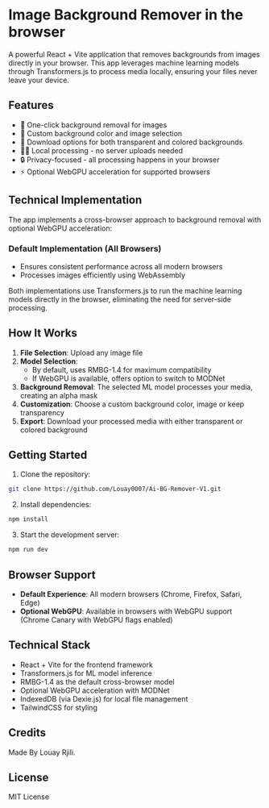 # Image Background Remover in the browser 

A powerful React + Vite application that removes backgrounds from images directly in your browser. This app leverages machine learning models through Transformers.js to process media locally, ensuring your files never leave your device.

## Features

- 🎯 One-click background removal for images
- 🎨 Custom background color and image selection
- 💾 Download options for both transparent and colored backgrounds
- 🏃‍♂️ Local processing - no server uploads needed
- 🔒 Privacy-focused - all processing happens in your browser
- ⚡ Optional WebGPU acceleration for supported browsers

## Technical Implementation

The app implements a cross-browser approach to background removal with optional WebGPU acceleration:

### Default Implementation (All Browsers)
- Ensures consistent performance across all modern browsers
- Processes images efficiently using WebAssembly

Both implementations use Transformers.js to run the machine learning models directly in the browser, eliminating the need for server-side processing.

## How It Works

1. **File Selection**: Upload any image file
2. **Model Selection**: 
   - By default, uses RMBG-1.4 for maximum compatibility
   - If WebGPU is available, offers option to switch to MODNet
3. **Background Removal**: The selected ML model processes your media, creating an alpha mask
4. **Customization**: Choose a custom background color, image or keep transparency
5. **Export**: Download your processed media with either transparent or colored background

## Getting Started

1. Clone the repository:
```bash
git clone https://github.com/Louay0007/Ai-BG-Remover-V1.git
```

2. Install dependencies:
```bash
npm install
```

3. Start the development server:
```bash
npm run dev
```

## Browser Support

- **Default Experience**: All modern browsers (Chrome, Firefox, Safari, Edge)
- **Optional WebGPU**: Available in browsers with WebGPU support (Chrome Canary with WebGPU flags enabled)

## Technical Stack

- React + Vite for the frontend framework
- Transformers.js for ML model inference
- RMBG-1.4 as the default cross-browser model
- Optional WebGPU acceleration with MODNet
- IndexedDB (via Dexie.js) for local file management
- TailwindCSS for styling

## Credits

Made By Louay Rjili.

## License

MIT License 
